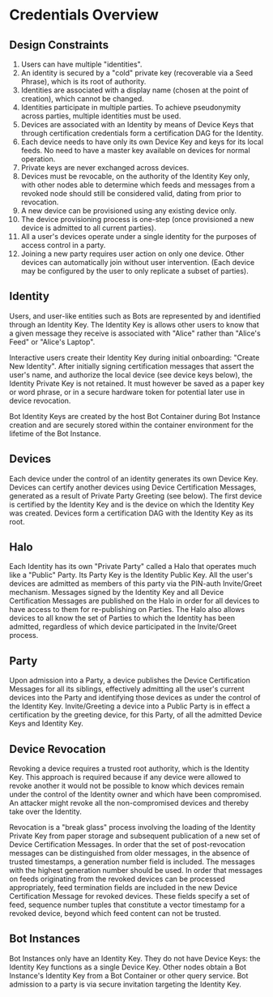 # Credentials Overview
## Design Constraints

1. Users can have multiple "identities".
1. An identity is secured by a "cold" private key (recoverable via a Seed Phrase), which is its root of authority.
1. Identities are associated with a display name (chosen at the point of creation), which cannot be changed.
1. Identities participate in 
multiple parties. To achieve pseudonymity across parties, multiple identities must be used.
1. Devices are associated with an Identity by means of Device Keys that through certification credentials
form a certification DAG for the Identity.
1. Each device needs to have only its own Device Key and keys for its local feeds. No need to have a
master key available on devices for normal operation.
1. Private keys are never exchanged across devices.
1. Devices must be revocable, on the authority of the Identity Key only, with other nodes able to 
determine which feeds and messages from a revoked node should still be considered valid, dating from 
prior to revocation.
1. A new device can be provisioned using any existing device only.
1. The device provisioning process is one-step (once provisioned a new device is 
admitted to all current parties).
1. All a user's devices operate under a single identity for the purposes of access control
in a party.
1. Joining a new party requires user action on only one device. Other devices can automatically
join without user intervention. (Each device may be configured by the user to only replicate a subset of parties).

## Identity
Users, and user-like entities such as Bots are represented by and identified through an Identity Key.
The Identity Key is allows other users to know that a given message they receive is associated with
"Alice" rather than "Alice's Feed" or "Alice's Laptop".

Interactive users create their Identity Key during initial onboarding: "Create New Identity".
After initially signing certification messages that assert the user's name, and authorize the local device
(see device keys below), the Identity Private Key is not retained. 
It must however be saved as a paper key or word phrase, or in 
a secure hardware token for potential later use in device revocation.

Bot Identity Keys are created by the host Bot Container during Bot Instance creation and are securely stored
within the container environment for the lifetime of the Bot Instance.

## Devices
Each device under the control of an identity generates its own Device Key. Devices can certify another
devices using Device Certification Messages, generated as a result of Private Party Greeting (see below). 
The first device is certified by the Identity Key and is the
device on which the Identity Key was created. Devices form a certification DAG with the Identity Key as
its root.

## Halo
Each Identity has its own "Private Party" called a Halo that operates much like a "Public" Party. 
Its Party Key is the Identity Public Key.
All the user's devices are admitted as members of this party via the PIN-auth Invite/Greet mechanism.
Messages signed by the Identity Key and all Device Certification Messages 
are published on the Halo in order for all devices to have
access to them for re-publishing on Parties. The Halo also allows devices to all know
the set of Parties to which the Identity has been admitted, regardless of which device participated in the
Invite/Greet process.

## Party
Upon admission into a Party, a device publishes the Device Certification Messages for all its siblings,
effectively admitting all the user's current devices into the Party and identifying those devices as under the
control of the Identity Key. Invite/Greeting a device into a Public Party is in effect a certification by the
greeting device, for this Party, of all the admitted Device Keys and Identity Key.
## Device Revocation
Revoking a device requires a trusted root authority, which is the Identity Key. This approach is required 
because if any device were allowed to revoke another it would not be possible to know which devices remain
under the control of the Identity owner and which have been compromised. An attacker might revoke all the
non-compromised devices and thereby take over the Identity. 

Revocation is a "break glass" process involving the loading of the Identity
Private Key from paper storage and subsequent publication of a new set of Device Certification Messages.
In order that the set of post-revocation messages can be distinguished from older messages, in the absence of
trusted timestamps, a generation number
field is included. The messages with the highest generation number should be used.
In order that messages on feeds originating from the revoked devices can be processed appropriately, 
feed termination fields are included in the new Device Certification Message for revoked devices.
These fields specify a set of feed, sequence number tuples that constitute a vector timestamp
for a revoked device, beyond which feed content can not be trusted.

## Bot Instances
Bot Instances only have an Identity Key. They do not have Device Keys: the Identity Key functions as a single Device Key.
Other nodes obtain a Bot Instance's Identity Key from a Bot Container or other query service. Bot admission to
a party is via secure invitation targeting the Identity Key.
